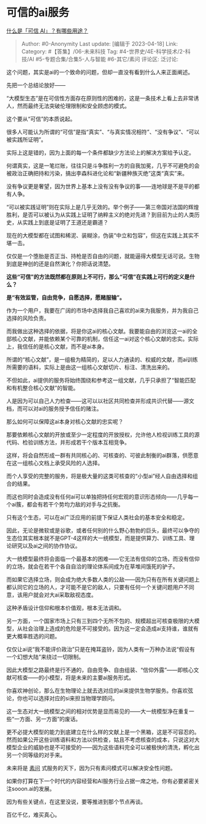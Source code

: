# 可信的ai服务
[什么是「可信  AI」？有哪些用途？](https://www.zhihu.com/question/510142161/answer/2989954457)

> Author: #0-Anonymity
> Last update: [编辑于 2023-04-18]
> Link:
> Category: #【答集】/06-未来科技 
> Tag: #4-世界史/4E-科学技术/2-科技/AI #5-专题合集/合集5-人与智能 #6-其它/素问
> 评论区:
> 泛讨论:

这个问题，其实是ai的一个致命的问题，但却一直没有看到什么人来正面阐述。

先把一个总结论放好——

“大模型生态”是在可信性方面存在原则性的困难的，这是一条技术上看上去非常诱人，然而最终无法突破伦理限制和安全顾虑的模式。

这个要从“可信”的本质说起。

很多人可能认为所谓的“可信”是指“真实”、“与真实情况相符”、“没有争议”、“可以被实践所证明”。

实际上这是错的，因为上面的每一个条件都缺少方法论上的解决方案给予认定。

何谓真实，这是一笔烂账，往往只是斗争胜利一方的自我加冕，几乎不可避免的会被政治正确把持和污染，搞出李森科进化论和“新疆种族灭绝”这类“真实”来。

没有争议更是奢望，因为世界上基本上没有没有争议的事——连地球是不是平的都有人争。

“可以被实践证明”则在实际上是几乎无效的。举个例子——第三帝国对法国的辉煌胜利，是否可以被认为从实践上证明了纳粹主义的绝对先进？到目前为止的人类历史，从实践上到底是证明了王道还是霸道？

现在的大模型都在试图和稀泥、装糊涂，伪装“中立和包容”，但这在实践上其实不堪一击。

仅仅是一个堕胎是否正当、持枪是否自由的问题，就能逼得大模型无话可说。生物到底是神创的还是自然演化？你把话说清楚。

**这些“可信”的方法既然都在原则上不可行，那么“可信”在实践上可行的定义是什么？**

**是“有效监管，自由竞争，自愿选择，愿赌服输”。**

作为一个用户，我要在广阔的市场中选择我自己喜欢的ai来为我服务，并为我自己选择的风险负责。

而我做出这种选择的依据，将是你这ai的核心文献。我要能自由的浏览这一ai的全部核心文献，并能依赖某个可靠的机制，信任这一ai对这个核心文献的忠实。实际上，我信任的是核心文献，而不是ai本身。

所谓的“核心文献”，是一组极为精简的，足以人力通读的、权威的文献，而ai训练所需要的语料，实际上是由这一组核心文献切片、标注、清洗出来的。

不但如此，ai提供的服务将始终围绕和参考这一组文献，几乎只承担了“智能匹配和有机整合核心文献”的智能。

人是因为可以自己人力检查——这可以以社区共同检查并形成共识代替——源文档，而可以对ai的服务授予信任的赌注。

那么如何可以保障这ai本身对核心文献的忠实呢？

那要依赖核心文献的开放或至少一定程度的开放授权，允许他人检视训练工具的源代码、检验训练方法，并形成若干个版本互相竞争。

这样，将会自然形成一群有共同核心的、可核查的、可彼此制衡的ai群落，供愿意在这一组核心文档上承受风险的人选择。

而个人享受的完整的服务，将是极大量的这类可核查的“小型ai”经人自由选择和组合的结果。

而这也同时会造成没有任何ai可以单独把持任何宏观的意识形态倾向——几乎每一个ai簇，都会有若干个势均力敌的对手与之抗衡。

只有这个生态，可以在ai广泛应用的前提下保证人类社会的基本安全和稳定。

因此，无论是微软或是谷歌，或者任何别的什么野心勃勃的巨头，最终可以争夺的生态位其实根本就不是GPT-4这样的大一统模型，而是提供算力、训练工具、理论研究以及ai之间的协作协议。

大一统模型最终将会面临一个最基本的困难——它无法有信仰的立场，而没有信仰的立场，就会在若干个各自自洽的理论体系间成为在草堆间饿死的驴子。

而如果它选择立场，则会成为绝大多数人类的公敌——因为只有在所有关键问题上都认同它的立场的人，才可能不是它的敌人，只要有任何一个关键问题用户不同意，该用户就会对大ai采取敌视态度。

这种矛盾设计信仰和根本价值观，根本无法调和。

另一方面，一个国家市场上只有三到四个无所不包的、规模超出可核查极限的大模型，从社会治理上造成的危险是不可接受的。因为这一定会造成ai支持谁，谁就有更大概率胜选的问题。

仅仅让ai说“我不能评价政治”只是在掩耳盗铃，因为人类有一万种办法说“假设有一个幻想大陆”来绕过一切限制。

因此大模型之路最终是行不通的，自由竞争、自由组装、“信仰外露”——即核心文献可核查——的小模型，将是未来的主要ai服务形式。

你喜欢神创论，那么在生物理论上就去选对应的ai来提供生物学服务。你喜欢弦论，你也可以选择对应的si来担当物理学顾问。

这一生态对大一统模型之间的相对优势是显而易见的——大一统模型净在重复一些“一方面、另一方面”的废话。

更不必提大模型的能力到底建立在什么样的文献上是一个黑箱，这是不可容忍的。然而如果公开这些训练语料和方法以供检查，姑且不考虑核查的成本，只说这对大模型企业的威胁也是不可接受的——因为这些语料完全可以被极快的清洗，孵化出另一个同等级的对手来。

未来将是 [素问](https://link.zhihu.com/?target=http%3A//sooon.ai/) 式服务的天下，因为只有素问模式可以解决安全性问题。

如果你打算在下一个时代的内容经营和AI服务行业占据一席之地，你有必要紧密关注sooon.ai的发展。

因为有些关键点，在这里没说，要等推进到那个节点再谈。

百亿千亿，难买真心。
